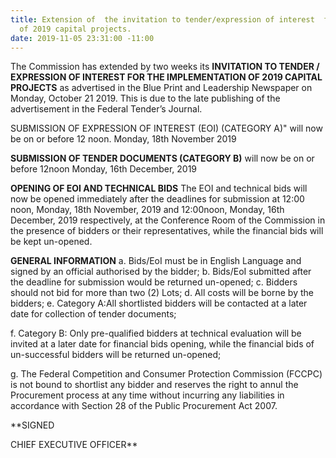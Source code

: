 ```yaml
---
title: Extension of  the invitation to tender/expression of interest  for the implementation
  of 2019 capital projects.
date: 2019-11-05 23:31:00 -11:00
---
```


The Commission has extended by two weeks its **INVITATION TO TENDER / EXPRESSION OF INTEREST FOR THE IMPLEMENTATION OF 2019 CAPITAL PROJECTS** as advertised in the Blue Print and Leadership Newspaper on Monday, October 21 2019. 
This is due to the late publishing of the advertisement in the Federal Tender’s Journal.
 
SUBMISSION OF EXPRESSION OF INTEREST (EOI) (CATEGORY A)" will now be on or before 12 noon. Monday, 18th November 2019 

**SUBMISSION OF TENDER DOCUMENTS (CATEGORY B)** will now be on or before 12noon Monday, 16th December, 2019

**OPENING OF EOI AND TECHNICAL BIDS**
The EOI and technical bids will now be opened immediately after the deadlines for submission at 12:00 noon, Monday, 18th November, 2019 and 12:00noon, Monday, 16th December, 2019 respectively, at the Conference Room of the Commission in the presence of bidders or their representatives, while the financial bids will be kept un-opened. 

**GENERAL INFORMATION**
a.	Bids/EoI must be in English Language and signed by an official authorised by the bidder;
b.	Bids/EoI submitted after the deadline for submission would be returned un-opened;
c.	Bidders should not bid for more than two (2) Lots;
d.	All costs will be borne by the bidders;
e.	Category A:All shortlisted bidders will be contacted at a later date for collection of tender documents;

f.	Category B: Only pre-qualified bidders at technical evaluation will be invited at a later date for financial bids opening, while the financial bids of un-successful bidders will be returned un-opened;

g.	The Federal Competition and Consumer Protection Commission  (FCCPC) is not bound to shortlist any bidder and reserves the right to annul the Procurement process at any time without incurring any liabilities in accordance with Section 28 of the Public Procurement Act 2007. 
                         
**SIGNED

CHIEF EXECUTIVE OFFICER**

